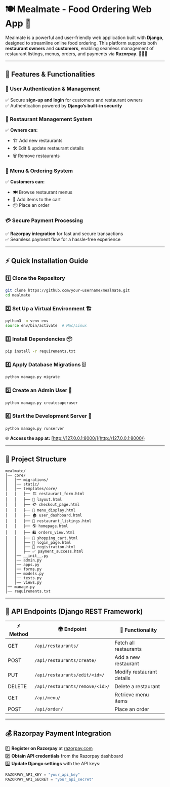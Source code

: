# 🍽️ Mealmate - Food Ordering Web App 🚀

Mealmate is a powerful and user-friendly web application built with **Django**, designed to streamline online food ordering. This platform supports both **restaurant owners** and **customers**, enabling seamless management of restaurant listings, menus, orders, and payments via **Razorpay**. 🍔🍕🥗

---

## 🌟 Features & Functionalities

### 🔐 User Authentication & Management
✅ Secure **sign-up and login** for customers and restaurant owners  
✅ Authentication powered by **Django’s built-in security**  

### 🏪 Restaurant Management System
✅ **Owners can:**
- 🏗️ Add new restaurants  
- 🛠️ Edit & update restaurant details  
- 🗑️ Remove restaurants  

### 📜 Menu & Ordering System
✅ **Customers can:**
- 🍽️ Browse restaurant menus  
- 🛒 Add items to the cart  
- 📦 Place an order  

### 💳 Secure Payment Processing
✅ **Razorpay integration** for fast and secure transactions  
✅ Seamless payment flow for a hassle-free experience  

---

## ⚡ Quick Installation Guide

### 1️⃣ Clone the Repository
```sh
git clone https://github.com/your-username/mealmate.git
cd mealmate
```

### 2️⃣ Set Up a Virtual Environment 🏗️
```sh
python3 -m venv env
source env/bin/activate  # Mac/Linux
```

### 3️⃣ Install Dependencies 📦
```sh
pip install -r requirements.txt
```

### 4️⃣ Apply Database Migrations 🗄️
```sh
python manage.py migrate
```

### 5️⃣ Create an Admin User 🔑
```sh
python manage.py createsuperuser
```

### 6️⃣ Start the Development Server 🚀
```sh
python manage.py runserver
```
🌐 **Access the app at:** [http://127.0.0.1:8000/](http://127.0.0.1:8000/)  

---

## 📂 Project Structure

```
mealmate/
│── core/
│   │── migrations/
│   │── static/
│   │── templates/core/
│   │   ├── 🏗️ restaurant_form.html
│   │   ├── 🎨 layout.html
│   │   ├── 💳 checkout_page.html
│   │   ├── 🍔 menu_display.html
│   │   ├── 🏠 user_dashboard.html
│   │   ├── 📜 restaurant_listings.html
│   │   ├── 🌎 homepage.html
│   │   ├── 🛍️ orders_view.html
│   │   ├── 🛒 shopping_cart.html
│   │   ├── 🔐 login_page.html
│   │   ├── 📝 registration.html
│   │   ├── ✅ payment_success.html
│   │── __init__.py
│   │── admin.py
│   │── apps.py
│   │── forms.py
│   │── models.py
│   │── tests.py
│   │── views.py
│── manage.py
│── requirements.txt
```

---

## 📡 API Endpoints (Django REST Framework)
| ⚡ Method | 🌍 Endpoint | 📌 Functionality |
|--------|--------------------------|---------------------------|
| GET | `/api/restaurants/` | Fetch all restaurants |
| POST | `/api/restaurants/create/` | Add a new restaurant |
| PUT | `/api/restaurants/edit/<id>/` | Modify restaurant details |
| DELETE | `/api/restaurants/remove/<id>/` | Delete a restaurant |
| GET | `/api/menu/` | Retrieve menu items |
| POST | `/api/order/` | Place an order |

---

## 💰 Razorpay Payment Integration
1️⃣ **Register on Razorpay** at [razorpay.com](https://razorpay.com)  
2️⃣ **Obtain API credentials** from the Razorpay dashboard  
3️⃣ **Update Django settings** with the API keys:  
```python
RAZORPAY_API_KEY = "your_api_key"
RAZORPAY_API_SECRET = "your_api_secret"
```
